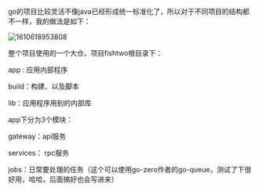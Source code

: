 go的项目比较灵活不像java已经形成统一标准化了，所以对于不同项目的结构都不一样，我的做法是如下：



![1610618953808](/Users/seven/Desktop/go-zero文章/images/三/1610618953808.jpg)

整个项目使用的一个大仓，项目fishtwo根目录下：

app : 应用内部程序

build：构建、以及脚本

lib：应用程序用到的内部库



app下分为3个模块：

gateway：api服务

services： rpc服务

jobs：日常要处理的任务（这个可以使用go-zero作者的go-queue，测试了下很好用，哈哈，后面搞好也会写进来）


















